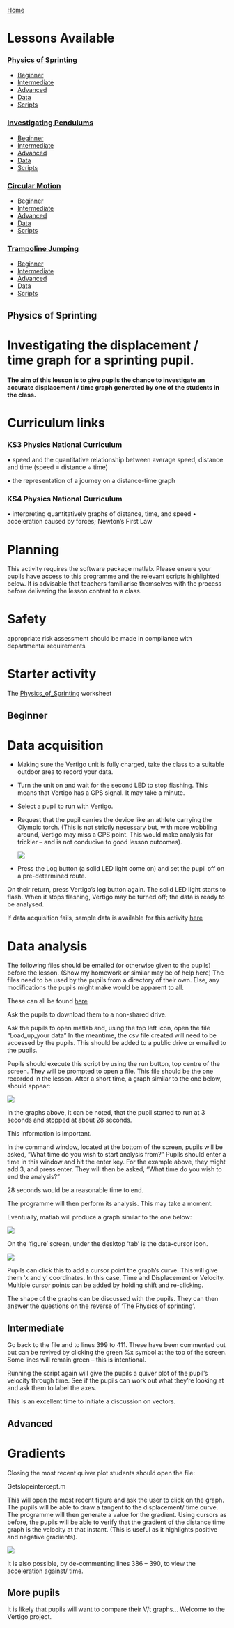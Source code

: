 [Home](index.md)

# Lessons Available

### [Physics of Sprinting](#sprint)

* [Beginner](#BeginnerS)
* [Intermediate](#IntermediateS)
* [Advanced](#AdvancedS)
* [Data](#DataS)
* [Scripts](Ks3_Lesson_link.zip)

### [Investigating Pendulums](#Pendulums)

* [Beginner](#BeginnerP)
* [Intermediate](#IntermediateP)
* [Advanced](#AdvancedP)
* [Data](#DataP)
* [Scripts](Pendulum_scripts.zip)


### [Circular Motion](#Circular)

* [Beginner](#BeginnerC)
* [Intermediate](#IntermediateC)
* [Advanced](#AdvancedC)
* [Data](#DataC)
* [Scripts](Circle_link_files.zip)



### [Trampoline Jumping](#jump)

* [Beginner](#BeginnerJ)
* [Intermediate](#IntermediateJ)
* [Advanced](#AdvancedJ)
* [Data](#DataJ)
* [Scripts](tramp_link_.zip)




## <a name = "sprint"></a>Physics of Sprinting



# Investigating the displacement / time graph for a sprinting pupil.

#### The aim of this lesson is to give pupils the chance to investigate an accurate displacement / time graph generated by one of the students in the class.

# Curriculum links
### KS3 Physics National Curriculum
•	speed and the quantitative relationship between average speed, distance and time (speed = distance ÷ time) 

•	the representation of a journey on a distance-time graph

### KS4 Physics National Curriculum
•	interpreting quantitatively graphs of distance, time, and speed 
•	acceleration caused by forces; Newton’s First Law

# Planning
This activity requires the software package matlab.  Please ensure your pupils have access to this programme and the relevant scripts highlighted below.
It is advisable that teachers familiarise themselves with the process before delivering the lesson content to a class.

# Safety 
appropriate risk assessment should be made in compliance with departmental requirements


# Starter activity
The [Physics_of_Sprinting](The_Physics_of_Sprinting.docx) worksheet

## <a name = "BeginnerS"></a>Beginner

# Data acquisition

* Making sure the Vertigo unit is fully charged, take the class to a suitable outdoor area to record your data.
* Turn the unit on and wait for the second LED to stop flashing.  This means that Vertigo has a GPS signal.  It may take a                    minute.
* Select a pupil to run with Vertigo.  
* Request that the pupil carries the device like an athlete carrying the
  Olympic torch.  (This is not strictly necessary but, with more wobbling around, 
  Vertigo may miss a GPS point.  This would make analysis far trickier
  – and is not conducive to good lesson outcomes).
  
  ![](Olympic_runner.jpg)
  
*	Press the Log button (a solid LED light come on) and set the pupil off on a pre-determined route.

On their return, press Vertigo’s log button again.  The solid LED light starts to flash.  When it stops flashing, Vertigo may be turned off; the data is ready to be analysed.


If <a name = "DataS"></a>data acquisition fails, sample data is available for this activity [here](Sprint_data.csv)

# Data analysis

The following files should be emailed (or otherwise given to the pupils) before the lesson.  (Show my homework or similar may be of help here)  The files need to be used by the pupils from a directory of their own.  Else, any modifications the pupils might make would be apparent to all.


These can all be found [here](Ks3_Lesson_link.zip)

Ask the pupils to download them to a non-shared drive.

Ask the pupils to open matlab and, using the top left icon, open the file “Load_up_your data”
In the meantime, the csv file created will need to be accessed by the pupils.  This should be added to a public drive or emailed to the pupils.

Pupils should execute this script by using the run button, top centre of the screen.  They will be prompted to open a file.  This file should be the one recorded in the lesson.
After a short time, a graph similar to the one below, should appear:  


![](Accelerations.jpg)



In the graphs above, it can be noted, that the pupil started to run at 3 seconds and stopped at about 28 seconds.

This information is important.

In the command window, located at the bottom of the screen, pupils will be asked, 
“What time do you wish to start analysis from?”
Pupils should enter a time in this window and hit the enter key.  For the example above, they might add 3, and press enter.
They will then be asked, 
“What time do you wish to end the analysis?”

28 seconds would be a reasonable time to end.

The programme will then perform its analysis.  This may take a moment.

Eventually, matlab will produce a graph similar to the one below:

![](Running_in_the_yard.jpg)
 

On the ‘figure’ screen, under the desktop ‘tab’ is the data-cursor icon.

![](cursor.jpg)

 

Pupils can click this to add a cursor point the graph’s curve.  This will give them ‘x and y’ coordinates.  In this case, Time and Displacement or Velocity.
Multiple cursor points can be added by holding shift and re-clicking.

The shape of the graphs can be discussed with the pupils.  They can then answer the questions on the reverse of ‘The Physics of sprinting’.


## <a name = "IntermediateS"></a>Intermediate

Go back to the file and to lines 399 to 411.
These have been commented out but can be revived by clicking the green %x symbol at the top of the screen.  Some lines will remain green – this is intentional.
 

Running the script again will give the pupils a quiver plot of the pupil’s velocity through time.  See if the pupils can work out what they’re looking at and ask them to label the axes.

This is an excellent time to initiate a discussion on vectors.

## <a name = "AdvancedS"></a>Advanced

# Gradients

Closing the most recent quiver plot students should open the file:
 
Getslopeintercept.m

This will open the most recent figure and ask the user to click on the graph.  The pupils will be able to draw a tangent to the displacement/ time curve.
The programme will then generate a value for the gradient.
Using cursors as before, the pupils will be able to verify that the gradient of the distance time graph is the velocity at that instant.  (This is useful as it highlights positive and negative gradients).
 
![](Gradients.jpg)
 
 
It is also possible, by de-commenting lines 386 – 390, to view the acceleration against/ time.
  

## More pupils
 
It is likely that pupils will want to compare their V/t graphs...  Welcome to the Vertigo project.
 


<br><br>
<br><br>
<br><br>

<br><br>
<br><br>
<br><br>








## <a name = "Pendulums"></a>Pendulums


# Investigating the periodic motion of a pendulum

### Curriculum links

Key Stage 4 National Curriculum

* interpreting quantitatively graphs of distance, time, and speed 

*	acceleration caused by forces; Newton’s First Law 

*	amplitude, frequency


### Safety

appropriate risk assessment should be made in compliance with departmental requirements
 

### Introduction

There are many ways to analyse the motion of a pendulum.
This activity offers three different approaches of increasing complexity.

The beginner section looks at the acceleration Vertigo has experienced and offers a very simple determination of the Time period of oscillations.

The intermediate activity gives scope for pupils to investigate the relationship between displacement, velocity and acceleration.

The advanced analysis converts the data from a time domain into the frequency domain, introducing students to the Fourier transform and a means of presenting data they will likely not have encountered before.

# <a name = "BeginnerP"></a>Beginner

This analysis could fit into a wider study, perhaps investigating the relationship between pendulum length and Time period.
It could also be used as a means of comparing data gathered by hand and by data loggers.  The latter, ought to, in this case, yield a more accurate answer with smaller uncertainties.

### Set-up

* Tie Vertigo to a 1 metre length of light inextensible string (cotton thread would be best).  
Although the GPS antenna will not be needed for this investigation, it does provide a convenient point to attach the string to, and so could still be connected to the vertigo board.

* Using two small pieces of wood, or a split cork, fix the other end of the string into a clamp.  The clamp can then be connected to a retort stand as shown below.


![](apparatus.jpg)


The length of the string is not too important but should be between 20cm and 1 metre.  Measurng the length of the string should be from the bottom of the split cork to the centre of mass of the vertigo unit.  This will involve some uncertainty.  It may be useful to have pupils estimate this uncertainty and quote it in their results.


### Data capture

* Turn the vertigo device on

* Wait for 30 seconds, keeping vertigo reasonably stationary

* Press the log button to start logging

* Displace vertigo to an angle of approximately 30 degrees and release

* Allow Vertigo to perform 10 full swings

* Stop the device and press the log button again.

If <a name = "DataP"></a>data acquisition fails, sample data is available for this activity <a name = "DataP"></a>[here](Pendulum_data.csv)

### Analysis

* Remove the sd card from Vertigo and place it into a suitable sd card reader.

* Open the programme matlab

* The following files must be downloaded into a single folder [Pendulum_scripts](Pendulum_scripts.zip)

* In matlab, click the 'open' icon located in the top left of the screen, and navigate to the folder that has been downloaded.  Open the file Pendulum_lesson.m

* Click run

A graph will quickly appear that resembles the graph below:

![](Pendulum_graph.jpg)

In the command window, the operator will be asked

“Which orientation looks best? - North (1) or East (2)”

In the graph above the Blue line shows the clearest trend.  This depends on which way the pendulum has been orientated. There will be a choice of either North or East as the pendulum has most amplitude in these directions.

Please enter, into the command window, a ‘1’ for North or a ‘2’ for East

The user will then be asked 
“when would you like to start the analysis?”
Followed by:

“when would you like to end the analysis?”

Looking at the graph, it is clear that the less noisy oscillations occur beyond 4 seconds and end at around 16 seconds.
Enter these values when prompted.

A new graph will then appear.

![](Pendulum_graph1.jpg)
 


This graph can be used to determine the time-period of the pendulum.

For very accurate readings, the cursor icon 

![](cursor.jpg)
 
will allow pupils to find x/y values within 2 decimal places.

The time period for the pendulum above is 

 ![](Pendulum_graph4.jpg)

11.85s – 7.17s = 4.68 seconds for 3 full oscillations

Time Period = 4.68seconds/ 3    = 1.56 seconds

Giving a frequency of 0.64 Hz

This corresponds to a length of 60cm -which was exactly the length used.

# <a name = "IntermediateP"></a>Intermediate


In addition to investigating the Time period of the pendulum, its movement in the North and or East directions can be analysed.

The Pendulum_lesson2 script can be used to produce a graph of displacement, Velocity and acceleration.  

The script contains similar prompts as in the beginner exercise.

As before, in matlab, open the file Pendulum_lesson2

The final graph produced looks as follows


 ![](Pendulum_graph5.jpg)

One point of interest, in this example, is to investigate the relationship between amplitude and time-period.
Below is a graph from a second data set taken with the same pendulum but with a much-reduced amplitude.  The isochronous nature of pendulums can be a conceptual hurdle, and some pupils find this difficult to overcome – it is very visible here.
 
![](Pendulum_graph6.jpg)


# <a name = "AdvancedP"></a>Advanced


The final analysis is suitable for G&T students in years 11 or above.
It involves understanding the moving of data from the time domain into the frequency domain.

The analysis should be used as an extension to the intermediate exercise and not as a stand-alone activity.

The script required is Pendulum_lesson3.  Data should already have been loaded into Matlab with the previous scripts already complete.

(Note – this analysis gives a more accurate output if the data is recorded over a longer time frame.  Leaving the pendulum to oscillate for over a minute would be ideal)

 
Notice, here, the peak amplitude occurs at a frequency of approximately 0.64 Hz which was the calculated frequency from earlier examples.


![](Pendulum_graph7.jpg)


It is also interesting to note that whilst the pendulum will oscillate in the expected plane, it will also oscillate as a torsional pendulum.  These frequencies often show themselves in the Fourier Transform.  It may be an area worth investigating.











<br><br>
<br><br>
<br><br>

<br><br>
<br><br>
<br><br>

# <a name = "Circular"></a>Circular Motion


The aim of this lesson is to support pupil understanding of circular motion and in particular centripetal force.
Data should be taken outside, although there are options for lab-based experiments. Best outcomes are achieved when a constant radius, uniform speed circle is followed.  This may be achieved by a pupil running, a pupil on a bicycle or other suitable vehicle.

The beginner section looks at the speed and velocity of the vertigo unit as it travels in a circle.  The data presented in Distance/ time and a s a quiver plot.

The intermediate section looks at the same data but introduces the concept of acceleration.

The advanced section investigates the angle between the acceleration and the Velocity.

## <a name = "BeginnerC"></a>Beginner


## Set-up

Suitably attached the Vertigo unit to the person or object that will be travelling in a circle.  If possible, vertigo should be placed away from metal parts and be positioned such that its movement is as smooth as practically possible.  (The metal may have some ferromagnetism that would affect vertigo’s the onboard magnetometer and any additional oscillatory motion would make pupil analysis more challenging)

* Turn Vertigo on and wait for the second LED to stop flashing –  Vertigo has a GPS signal.

* Press the log button and ask the operator to perform circular motion for around 1 minute.
Stop Vertigo’s logging. 

## Analysis

* Remove the sd card from Vertigo and place it into a suitable sd card reader

* Open the programme matlab

* The following files must be downloaded into a single folder [Circle_link_files](Circle_link_files.zip)

* In matlab, click the ‘open’ icon located in the top left of the screen, and navigate to the folder that has been downloaded

* Open the file Circular_lesson1

* Click run

A graph similar to the one below will appear

![](Circle1.jpg)

This shows how the angle Vertigo was orientated at changed through time.  The most important in this instance is Yaw.  It shows the angle Vertigo has moved through, around an imaginary vertical axis heading into the Earth.  In this graph, it can be seen that Vertigo was travelling with a fairly constant angular velocity. (Notice that to make the graph easier to fit on a scale -180 degrees is converted into 180 degrees)

In the graph, Vertigo completes six full rotations – with a little wobble at 35 seconds.
In order to keep the data as clean as possible for the pupils, it will is easier to look at one or two rotations only.

The operator will be asked – 

"What time do you wish to start analysis from?"
And then

"What time do you wish to end the analysis?"

For this data one rotation occurs between 8 and 16 seconds, and two rotations take place between 8 and 23 seconds.

Choosing between 8 and 16 seconds, the following graphs will appear:
![](Circle2.jpg)



![](Circle4.jpg)

The latter shows the velocity of Vertigo at various positions as it travels in a circle.  The critical point here is that the velocity is at a tangent to the direction.


The other graphs show how the speed varies.  In this example, the data was taken on a slight slope and so the speed varies accordingly.  It should be possible to achieve a fairly constant speed and this could be an activity for the pupils.

## <a name = "IntermediateC"></a>Intermediate

This activity looks to investigate the centripetal acceleration of an object travelling in a circle.

The first method is identical to the Beginner exercise with the addition of a quiver plot which shows acceleration at positions around the circle Vertigo travelled in.


![](Circle5.jpg)


Ideally, this would point inwards.  However, if the speed of the circular motion is not kept constant then there will be a component of acceleration in the direction of this increasing or decreasing speed.  Depending on the class’s ability, this may be an interesting topic of discussion.


If a pure, textbook style centripetal acceleration is required, then Vertigo may be fitted to a fix speed turntable.  An old record player works well.

If this is not available, data can be found <a name = "DataC"></a>[here](Circle_data.zip)


![](Circle6.jpg)



![](Circle7.jpg)

## <a name = "AdvancedC"></a>Advanced


A more in-depth analysis could investigate the angle between the Velocity and Acceleration Vertigo experiences as it travels in a circle.
This can be found be using the dot product of the two quiver vectors used in the previous lessons.

It would be expected that the angle between the velocity and acceleration would always be 90 degrees.
As can be seen, this analysis reveals the angle to oscillate between 65 and 115 degrees.

![](Circle8.jpg)


The average though is a little over 89.5 degrees – textbook.  Why there is such variation could be an interesting area for investigation.

![](Circle9.jpg)







<br><br>
<br><br>
<br><br>
<br><br>
<br><br>
<br><br>
## <a name = "jump"></a>Trampoline Jumping



![Alt Text](https://media.giphy.com/media/bTIgsd4dlCalDfxZsg/giphy.gif)

## <a name = "BeginnerJ"></a>Beginner


Measuring the forces acting on a trampolinist.

For this experiment it will be assumed that the trampolinist is only moving in the vertical direction.  
For consistency, and for ease of understanding, the trampolinists weight has been added on to the Force charts. 

Fix Vertigo onto the waist of the trampolinist – it is important that Vertigo is not landed on whilst jumping
* Turn vertigo on and stay still for 30 seconds
* Press the log button
* Begin jumping
* Once finished, press the log button again to end the data capture.
* Wait until Vertigo’s LED lights stop flashing 

The following scripts need to be downloaded into the same folder
* Open matlab and run the script ‘Trampoline_lesson_1]

After a short time, a graph will appear.
#NB – The data used here is not from a trampoline but the scripts have been written for this purpose.

![](tramp0.jpg)


The operator will then be asked
* What time do you wish to start analysis from?  In the command window normally found at the bottom of the matlab screen

Looking at the graph, input a suitable start time, in seconds, into the command window

And then:

* What time do you wish to end the analysis? 

Chose an end time and enter this in seconds into the command window.

And finally

* What is the mass of the trampolinist? 

This is simply required to calculate the force acting on the trampolinist using F=ma
Input the trampolinist’s mass in Kilograms.

Once this data has been entered, graphs such as the one below will be produced.

![](tramp1.jpg)



An interesting investigation could be to find the relationship between a pupil’s mass and the maximum Force experienced on the trampoline.

## <a name = "IntermediateJ"></a>Intermediate

It is also possible to investigate the height and velocity of the trampolinist.  This is similar to previous investigation.
The gradient of the distance/ time graph out to be directly proportional to the velocity.

* Load the script Tramp_lesson2 and follow the instructions  as before.


![](tramp2.jpg)

The final graph looks at the force that the trampoline exerts on the trampolinist as it is stretched.  It is a difficult graph to analyse if multiple jumps are viewed simultaneously.  

* Adjusting the ‘force window’ required can be achieved by modifying line 137 of the script
 
 ylim([150 300]);

Change the limits in the square brackets to ones more applicable to your investigation.

![](tramp3.jpg)

It is possible, though reasonably involved, to investigate the energy stored in the trampoline.  


## <a name = "ExpertJ"></a>Expert


Measuring rotation
When measuring rotational speeds, the frame of reference is all important.
Similar to concepts in relativity, the need to stipulate the frame used is important.  
Linear speed is most often measured with respect to longitude and latitude coordinates on the Earth’s surface.  But this might not be as valuable to a plane or a boat, where speed in relation to the air or water is more important.
The same is true when measuring the rotational speeds for a trampolinist.
 
 ![](tramp5.jpg)                                 |  ![](tramp6.jpg)
:-----------------------------------------------:|:----------------------------------:
 A 'NED' world frame.                            | How a Board frame may be assigned

The diagram on the left shows a ‘world frame’.  That is, one that has axes fixed to the Earth.  Convention has X,Y and -Z following the directions of North, East and Down (NED).

The diagram on the right shows rotational axes that rotate with the object.  In this particular case, Vertigo will be fixed onto a rotating trampolinist.

For this investigation, the rotating frame will be most useful.  And therefore, for the first, and possible only time, the orientation with which Vertigo is attached to the trampolinist will be important.  Especially, if results between trampolinists are to be compared.

Load the script trampoline_lesson3

Acquire data as before and follow instructions in the command window.
Several graphs will appear, all with labelled axes to ease understanding.
  
Visualising rotations in 3-dimentions can be challenging, and it will take some time to be confident in explaining what the graphs represent.
The following graphs help to understand the problems involved.



# Roll Rotations


![](tramp7.jpg)        










# Pitch Rotations

![](tramp8.jpg)  




Rotations can be seen in both the world frame and the trampolinists frame of reference.  What appears to have happened, in this example, is that the board’s X-axis was rotating about an imaginary axis running across the Earth, East to West.

The other oscillations are presumably processional.

The oscillation direction can also be seen from the gyroscope rate.  In the graph below, it is clear the most rotations is occurring around the x-axis.


![](tramp9.jpg) 

It should be clear that, if rotations between athletes is to be compared, Vertigo will need to be affixed in a consistent manner.
Or, the trampoline jumper would need to face the same way each time he/she jumped.

NB – the data used here was obtained by throwing a Vertigo and catching it.  The first throw was launched with little spin, the second with a higher revolution rate.  These rates would be much higher than a trampolinist might achieve.

Comparing the results, measured with Vertigo, against a video recording of a trampolinist, would be a very interesting exercise.

Since angular momentum is always conserved, the rate of rotation can be increased as the trampolinist varies their moment of inertia.  (This is not the case with the ‘board thrown in the air’ data presented here).

